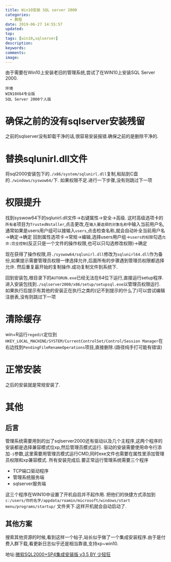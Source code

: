 ```yaml
---
title: Win10安装 SQL server 2000
categories:
  - 教程
date: 2019-06-27 14:55:57
updated:
top:
tags: [win10,sqlserver]
description:
keywords:
comments:
image:
---
```

由于需要在Win10上安装老旧的管理系统,尝试了在WIN10上安装SQL Server 2000.

```
环境
WIN10X64专业版
SQL Server 2000个人版
```

<!--more-->

# 确保之前的没有sqlserver安装残留
之前的sqlserver没有卸载干净的话,很容易安装报错.确保之前的是删除干净的.
# 替换sqlunirl.dll文件
将sql2000安装包下的`./x86/system/sqlunirl.dll`复制,粘贴到C盘的`./windows/syswow64/`下.
如果权限不足.进行一下步骤,没有则跳过下一项

# 权限提升
找到syswow64下的sqlunirl.dll文件→右键属性→安全→高级.
这时高级选项卡的`所有者`项目为`TrustedNstaller`,点击更改,在`输入要选择的对象名称`中输入当前用户名,通常如果是users用户组可以接输入`users`,点击检查名称,就会自动补全当前用户名→确定→确定
回到属性选项卡→常规→编辑,选择users用户组→`users的权限`勾选`允许:完全控制`(反正只是一个文件的操作权限,也可以只勾选修改权限)→确定

现在获得了操作权限,将`./syswow64/sqlunirl.dll`修改为`sqlunirl64.dll`作为备份,如果提示需要管理员权限一律选择允许,后面所有的步骤遇到管理员权限都选择允许.
然后重复最开始的复制操作.成功复制文件到系统下.

回到安装包,根目录下的`AUTORUN.exe`已经无法在64位下运行,直接运行setup程序.
进入安装包找到`./sqlserver2000/x86/setup/setupsql.exe`以管理员权限运行.
如果执行后提示有其他的安装正在执行之类的(记不到提示的什么了)可以尝试编辑注册表,没有则跳过下一项

# 清除缓存
win+R运行`regedit`定位到`HKEY_LOCAL_MACHINE/SYSTEM/CurrentControlSet/Control/Session Manager`在右边找到`PendingFileRenameOperations`项目,直接删除.(路径纯手打可能有错误)

# 正常安装
之后的安装就是常规安装了.

# 其他

## 后言
管理系统需要用到的出了sqlserver2000还有驱动以及几个主程序,这两个程序的安装都是选择兼容模式位xp,然后管理员模式运行.
驱动的安装需要使用命令行添加`-i`参数,这里需要用管理员模式运行CMD,同时exe文件也需要在属性里添加管理员权限和xp兼容模式.
所有安装完成后.要正常运行管理系统需要三个程序
- TCP端口驱动程序
- 管理系统服务端
- sqlserver服务端

这三个程序在WIN10中设置了开机自启并不起作用.
把他们的快捷方式添加到`c:/users/你的名字/appdata/roamin/microsoft/windows/start menu/programs/startup/`
文件夹下.这样开机就会自动启动了.

## 其他方案
搜索其他资源的时候,看到这样一个帖子,站长似乎做了一个集成安装程序.由于是付费入群下载,看更新日志似乎还是相当靠谱,支持xp~win10.

地址:[微软SQL2000+SP4集成安装版 v3.5 BY 少轻狂](https://www.flighty.cn/html/soft/20140119_219.html)

